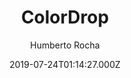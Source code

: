 ---
title: ColorDrop
github: https://github.com/humrochagf/colordrop
demo: https://humberto.io/
author: Humberto Rocha
ssg:
  - Hugo
cms:
  - Markdown
date: 2019-07-24T01:14:27.000Z
description: Customizable, monochromatic and minimalist hugo theme for personal blogs
draft: true
publish_date: '2019-07-24T01:14:27Z'
update_date: '2022-12-09T13:59:06Z'
github_star: 17
github_fork: 6
---